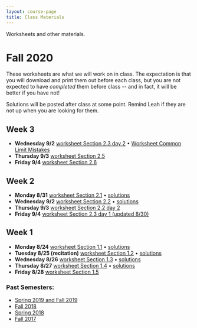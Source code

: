 ```yaml
---
layout: course-page
title: Class Materials
---
```


Worksheets and other materials.

# Fall 2020

These worksheets are what we will work on in class. The expectation is that you will download and print them out before each class, but you are not expected to have *completed* them before class -- and in fact, it will be better if you have not!

Solutions will be posted after class at some point. Remind Leah if they are not up when you are looking for them.

## Week 3
- **Wednesday 9/2** [worksheet Section 2.3 day 2](assets/materials/Fall2020/WS-2-3-day-2.pdf) • [Worksheet Common Limit Mistakes](assets/materials/Fall2020/Worksheet-2-3-CommonLimitMistakes.pdf)
- **Thursday 9/3** [worksheet Section 2.5](assets/materials/Fall2020/WS-2-5.pdf)
- **Friday 9/4** [worksheet Section 2.6](assets/materials/Fall2020/WS-2-6-day-1.pdf)

## Week 2
- **Monday 8/31** [worksheet Section 2.1](assets/materials/Fall2020/WS-2-1.pdf) • [solutions](assets/materials/Fall2020/WS-2-1-s.pdf)
- **Wednesday 9/2** [worksheet Section 2.2](assets/materials/Fall2020/WS-2-2.pdf) • [solutions](assets/materials/Fall2020/WS-2-2-s.pdf)
- **Thursday 9/3** [worksheet Section 2.2 day 2](assets/materials/Fall2020/WS-2-2-day2.pdf)
- **Friday 9/4** [worksheet Section 2.3 day 1 (updated 8/30)](assets/materials/Fall2020/WS-2-3-day-1.pdf)

## Week 1
- **Monday 8/24** [worksheet Section 1.1](assets/materials/Fall2020/WS-1-1.pdf) • [solutions](assets/materials/Fall2020/WS-1-1-s.pdf)
- **Tuesday 8/25 (recitation)** [worksheet Section 1.2](assets/materials/Fall2020/WS-1-2.pdf) • [solutions](assets/materials/Fall2020/WS-1-2-s.pdf)
- **Wednesday 8/26** [worksheet Section 1.3](assets/materials/Fall2020/WS-1-3.pdf) • [solutions](assets/materials/Fall2020/WS-1-3-s.pdf)
- **Thursday 8/27** [worksheet Section 1.4](assets/materials/Fall2020/WS-1-4.pdf) • [solutions](assets/materials/Fall2020/WS-1-4-s.pdf)
- **Friday 8/28** [worksheet Section 1.5](assets/materials/Fall2020/WS-1-5.pdf)

<!-- ## Fall 2019

All the materials from both in-person sections of Calculus I can be found [HERE.](https://uaf-math251.github.io/inclass-stuff-fall-2019.html)

## Spring 2019

* worksheet for the Recitation on 23 April, before the Integral Proficiency: &nbsp;&nbsp; [blank](assets/materials/Spring2019/Recitation-week15.pdf) &nbsp;&nbsp; [solutions](assets/materials/Spring2019/Recitation-week15-Sols.pdf)
* worksheet for the Recitation on 9 April, before Midterm 2: &nbsp;&nbsp; [blank](assets/materials/Spring2019/Recitation-MT2-Review.pdf) &nbsp;&nbsp; [solutions](assets/materials/Spring2019/Recitation-MT2-Review-Sols.pdf)
* worksheet for the Recitation on 11 February, before Midterm 1: &nbsp;&nbsp; [blank](assets/materials/Spring2019/Recitation-MT1-Review.pdf) &nbsp;&nbsp; [solutions](assets/materials/Spring2019/Recitation-MT1-Review-Sols.pdf)
* [the Week 1 page](week1) is no longer needed
* [After Quiz 1 handout](assets/materials/Spring2019/After-Quiz-1.pdf)
* Recitation 1 (15 January) worksheet: &nbsp;&nbsp; [blank](assets/materials/Spring2019/Recitation-1.pdf) &nbsp;&nbsp; [solutions](assets/materials/Spring2019/Recitation-1-Sols.pdf)
-->

### Past Semesters:
  * [Spring 2019 and Fall 2019](materials-s2020)
  * [Fall 2018](materials-f2018)
  * [Spring 2018](materials-s2018)
  * [Fall 2017](materials-f2017)

